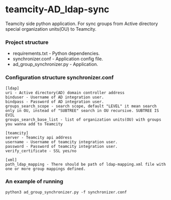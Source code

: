# teamcity-AD_ldap-sync
Teamcity side python application. For sync groups from Active directory special organization units(OU) to Teamcity.

### Project structure
* requirements.txt - Python dependencies.
* synchronizer.conf - Application config file.
* ad_group_synchronizer.py - Application.

### Configuration structure synchronizer.conf
```
[ldap]
uri - Active directory(AD) domain controller address
binduser - Username of AD integration user.
bindpass - Password of AD integration user.
groups_search_scope - search scope, default "LEVEL" it mean search only in OU, instead of "SUBTREE" search in OU recursive. SUBTREE IS EVIL
groups_search_base_list - list of organization units(OU) with groups you wanna add to Teamcity

[teamcity]
server - Teamcity api address
username - Username of teamcity integration user.
password - Password of teamcity integration user.
verify_certificate - SSL yes/no

[xml]
path_ldap_mapping - There should be path of ldap-mapping.xml file with one or more group mappings defined.
```

### An example of running
```
python3 ad_group_synchronizer.py -f synchronizer.conf
```
